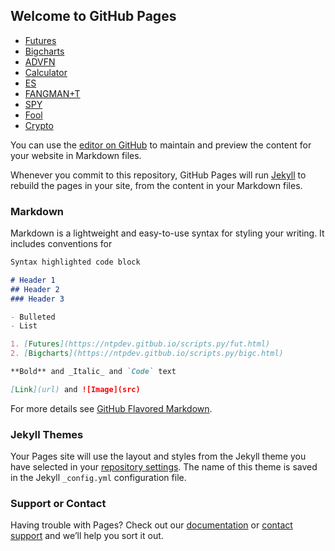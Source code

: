 ## Welcome to GitHub Pages
- [Futures](fut.html)
- [Bigcharts](bigc.html)
- [ADVFN](adv.html)
- [Calculator](tgt.html)
- [ES](https://www.barchart.com/futures/quotes/ES*0/technical-chart?plot=CANDLE&volume=contract&data=I:30&density=X&pricesOn=0&asPctChange=0&logscale=0&im=30&indicators=SMA(40);SMACD(3,10,16)&sym=ESU22&grid=1&height=375&studyheight=100&timeframe=4%20Months)
- [FANGMAN+T](https://stockcharts.com/freecharts/candleglance.html?META,AAPL,NVDA,GOOG,MSFT,AMZN,NFLX,TSLA,XLK)
- [SPY](https://schrts.co/RpjzJZVk)
- [Fool](https://stockcharts.com/freecharts/candleglance.html?ABNB,ASML,DOCS,NVDA,SHOP,SNOW,TEAM,TTD,UPST,VEEV,ZM,zs|B|null)
- [Crypto](https://stockcharts.com/freecharts/candleglance.html?ARBK,COIN,CORZ,MARA,MSTR,SQ,$BTCUSD,$ETHUSD,$ADAUSD|B|null)

You can use the [editor on GitHub](https://github.com/ntpdev/scripts.py/edit/gh-pages/index.md) to maintain and preview the content for your website in Markdown files.

Whenever you commit to this repository, GitHub Pages will run [Jekyll](https://jekyllrb.com/) to rebuild the pages in your site, from the content in your Markdown files.

### Markdown

Markdown is a lightweight and easy-to-use syntax for styling your writing. It includes conventions for

```markdown
Syntax highlighted code block

# Header 1
## Header 2
### Header 3

- Bulleted
- List

1. [Futures](https://ntpdev.gitbub.io/scripts.py/fut.html)
2. [Bigcharts](https://ntpdev.gitbub.io/scripts.py/bigc.html)

**Bold** and _Italic_ and `Code` text

[Link](url) and ![Image](src)
```

For more details see [GitHub Flavored Markdown](https://guides.github.com/features/mastering-markdown/).

### Jekyll Themes

Your Pages site will use the layout and styles from the Jekyll theme you have selected in your [repository settings](https://github.com/ntpdev/scripts.py/settings/pages). The name of this theme is saved in the Jekyll `_config.yml` configuration file.

### Support or Contact

Having trouble with Pages? Check out our [documentation](https://docs.github.com/categories/github-pages-basics/) or [contact support](https://support.github.com/contact) and we’ll help you sort it out.
